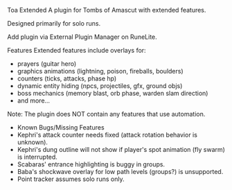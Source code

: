 Toa Extended
A plugin for Tombs of Amascut with extended features.

Designed primarily for solo runs.

Add plugin via External Plugin Manager on RuneLite.

Features
Extended features include overlays for:

* prayers (guitar hero)
* graphics animations (lightning, poison, fireballs, boulders)
* counters (ticks, attacks, phase hp)
* dynamic entity hiding (npcs, projectiles, gfx, ground objs)
* boss mechanics (memory blast, orb phase, warden slam direction)
* and more...

Note: The plugin does NOT contain any features that use automation.

* Known Bugs/Missing Features
* Kephri's attack counter needs fixed (attack rotation behavior is unknown).
* Kephri's dung outline will not show if player's spot animation (fly swarm) is interrupted.
* Scabaras' entrance highlighting is buggy in groups.
* Baba's shockwave overlay for low path levels (groups?) is unsupported.
* Point tracker assumes solo runs only.
